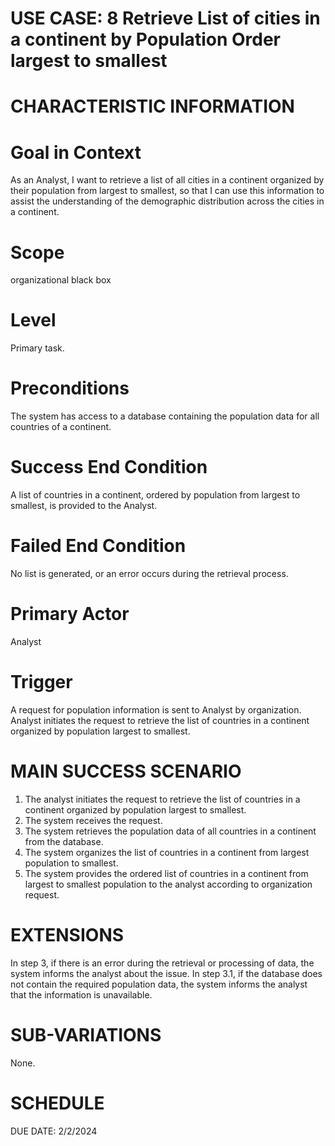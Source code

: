 USE CASE: 8 Retrieve List of cities in a continent by Population Order largest to smallest
================================================================================

CHARACTERISTIC INFORMATION
=================================

Goal in Context
===================

As an Analyst, I want to retrieve a list of all cities in a continent organized by their population from largest to smallest, so that I can use this information to assist the understanding of the demographic distribution across the cities in a continent.

Scope
==========
 
organizational black box

Level
==========

Primary task.

Preconditions
=================

The system has access to a database containing the population data for all countries of a continent.

Success End Condition
=========================

A list of countries in a continent, ordered by population from largest to smallest, is provided to the Analyst.

Failed End Condition
======================

No list is generated, or an error occurs during the retrieval process.

Primary Actor
=================

Analyst 

Trigger
============

A request for population information is sent to Analyst by organization. Analyst initiates the request to retrieve the list of countries in a continent organized by population largest to smallest.

MAIN SUCCESS SCENARIO
==========================

1. The analyst initiates the request to retrieve the list of countries in a continent organized by population largest to smallest.
2. The system receives the request.
3. The system retrieves the population data of all countries in a continent from the database.
4. The system organizes the list of countries in a continent from largest population to smallest.
5. The system provides the ordered list of countries in a continent from largest to smallest population to the analyst according to organization request. 

EXTENSIONS
================

In step 3, if there is an error during the retrieval or processing of data, the system informs the analyst about the issue.
In step 3.1, if the database does not contain the required population data, the system informs the analyst that the information is unavailable.

SUB-VARIATIONS
====================

None.

SCHEDULE
================

DUE DATE: 2/2/2024
